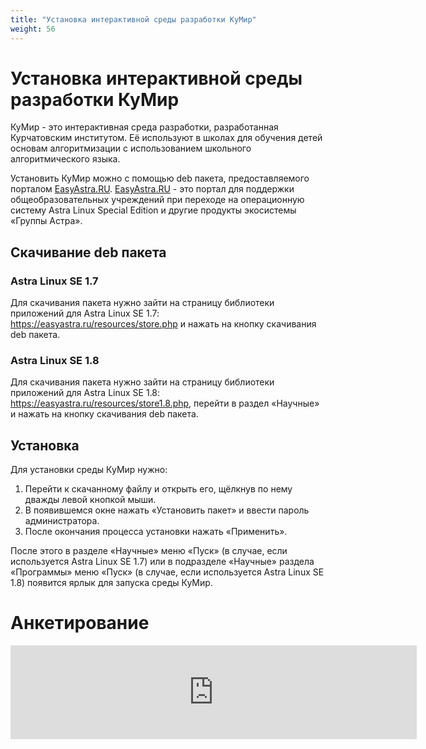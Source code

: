 ```yaml
---
title: "Установка интерактивной среды разработки КуМир"
weight: 56
---
```


# Установка интерактивной среды разработки КуМир

КуМир - это интерактивная среда разработки, разработанная Курчатовским институтом. Её используют в школах для обучения детей основам алгоритмизации с использованием школьного алгоритмического языка.

Установить КуМир можно с помощью deb пакета, предоставляемого порталом [EasyAstra.RU](https://easyastra.ru). [EasyAstra.RU](https://easyastra.ru) - это портал для поддержки общеобразовательных учреждений при переходе на операционную систему Astra Linux Special Edition и другие продукты экосистемы «Группы Астра».

## Скачивание deb пакета

### Astra Linux SE 1.7

Для скачивания пакета нужно зайти на страницу библиотеки приложений для Astra Linux SE 1.7: https://easyastra.ru/resources/store.php и нажать на кнопку скачивания deb пакета.

### Astra Linux SE 1.8

Для скачивания пакета нужно зайти на страницу библиотеки приложений для Astra Linux SE 1.8: https://easyastra.ru/resources/store1.8.php, перейти в раздел «Научные» и нажать на кнопку скачивания deb пакета.

## Установка

Для установки среды КуМир нужно:
1. Перейти к скачанному файлу и открыть его, щёлкнув по нему дважды левой кнопкой мыши.
2. В появившемся окне нажать «Установить пакет» и ввести пароль администратора.
3. После окончания процесса установки нажать «Применить».

После этого в разделе «Научные» меню «Пуск» (в случае, если используется Astra Linux SE 1.7) или в подразделе «Научные» раздела «Программы» меню «Пуск» (в случае, если используется Astra Linux SE 1.8) появится ярлык для запуска среды КуМир.

# Анкетирование

<script src="https://forms.yandex.ru/_static/embed.js"></script><iframe src="https://forms.yandex.ru/u/6852b0dc02848f6829b0ed23?iframe=1" frameborder="0" name="ya-form-6852b0dc02848f6829b0ed23" width="650"></iframe>
